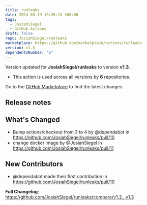 ```yaml
---
title: runleaks
date: 2024-03-19 19:26:13 +00:00
tags:
  - JosiahSiegel
  - GitHub Actions
draft: false
repo: JosiahSiegel/runleaks
marketplace: https://github.com/marketplace/actions/runleaks
version: v1.3
dependentsNumber: "6"
---
```



Version updated for **JosiahSiegel/runleaks** to version **v1.3**.
- This action is used across all versions by **6** repositories.

Go to the [GitHub Marketplace](https://github.com/marketplace/actions/runleaks) to find the latest changes.

## Release notes

## What's Changed
* Bump actions/checkout from 3 to 4 by @dependabot in https://github.com/JosiahSiegel/runleaks/pull/10
* change docker image by @JosiahSiegel in https://github.com/JosiahSiegel/runleaks/pull/11

## New Contributors
* @dependabot made their first contribution in https://github.com/JosiahSiegel/runleaks/pull/10

**Full Changelog**: https://github.com/JosiahSiegel/runleaks/compare/v1.2...v1.3
